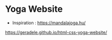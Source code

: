 # Yoga Website
 
 - Inspiration : https://mandalajoga.hu/

https://geradele.github.io/html-css-yoga-website/
